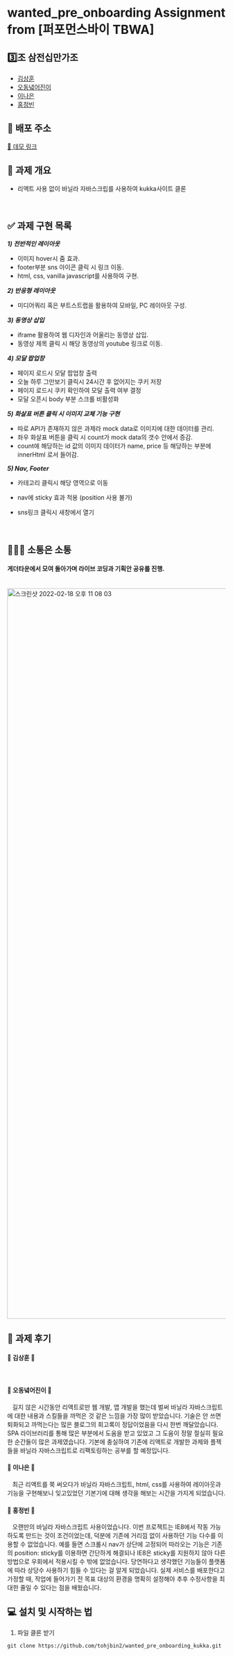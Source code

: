 # wanted_pre_onboarding Assignment from [퍼포먼스바이 TBWA]

## 3️⃣조 삼전십만가조

- [김상훈](https://github.com/Ho0on)
- [오동녘어진이](https://github.com/eojine94)
- [이나은](https://github.com/cotton-cotton)
- [홍정빈](https://github.com/tohjbin2)

## 🚀 배포 주소

[🔗 데모 링크](https://jovial-hodgkin-6ee749.netlify.app/)

## 🥑 과제 개요

- 리액트 사용 없이 바닐라 자바스크립를 사용하여 kukka사이트 클론

  <br>

## ✅ 과제 구현 목록

**_1) 전반적인 레이아웃_**

- 이미지 hover시 줌 효과.
- footer부분 sns 아이콘 클릭 시 링크 이동.
- html, css, vanilla javascript를 사용하여 구현.

**_2) 반응형 레이아웃_**

- 미디어쿼리 혹은 부트스트랩을 활용하여 모바일, PC 레이아웃 구성.

**_3) 동영상 삽입_**

- iframe 활용하여 웹 디자인과 어울리는 동영상 삽입.
- 동영상 제목 클릭 시 해당 동영상의 youtube 링크로 이동.

**_4) 모달 팝업창_**

- 페이지 로드시 모달 팝업창 출력
- 오늘 하루 그만보기 클릭시 24시간 후 없어지는 쿠키 저장
- 페이지 로드시 쿠키 확인하여 모달 출력 여부 결정
- 모달 오픈시 body 부분 스크롤 비활성화

**_5) 화살표 버튼 클릭 시 이미지 교체 기능 구현_**
- 따로 API가 존재하지 않은 과제라 mock data로 이미지에 대한 데이터를 관리.
- 좌우 화살표 버튼을 클릭 시 count가 mock data의 갯수 안에서 증감.
- count에 해당하는 id 값의 이미지 데이터가 name, price 등 해당하는 부분에 innerHtml 로서 들어감.

**_5) Nav, Footer_**
- 카테고리 클릭시 해당 영역으로 이동
- nav에 sticky 효과 적용 (position 사용 불가)
- sns링크 클릭시 새창에서 열기


  <br>

## 👨🏼‍💻 소통은 소통

#### 게더타운에서 모여 돌아가며 라이브 코딩과 기획안 공유를 진행.
  <br>

  <img width="1684" alt="스크린샷 2022-02-18 오후 11 08 03" src="https://user-images.githubusercontent.com/63281199/155203331-b52a2e77-c0d4-4de2-aaa3-4597854224e0.png">

  
## 🍉 과제 후기

#### 🍩 김상훈 🍩
&nbsp;&nbsp; 

#### 🍿 오동녘어진이 🍿
&nbsp;&nbsp; 길지 않은 시간동안 리액트로만 웹 개발, 앱 개발을 했는데 벌써 바닐라 자바스크립트에 대한 내용과 스킬들을 까먹은 것 같은 느낌을 가장 많이 받았습니다. 기술은 안 쓰면 퇴화되고 까먹는다는 많은 블로그의 회고록이 정답이었음을 다시 한번 깨달았습니다. SPA 라이브러리를 통해 많은 부분에서 도움을 받고 있었고 그 도움이 정말 절실히 필요한 순간들이 많은 과제였습니다. 기본에 충실하여 기존에 리액트로 개발한 과제와 플젝들을 바닐라 자바스크립트로 리팩토링하는 공부를 할 예정입니다.

#### 🍭 이나은 🍭
&nbsp;&nbsp; 최근 리액트를 쭉 써오다가 바닐라 자바스크립트, html, css를 사용하여 레이아웃과 기능을 구현해보니 잊고있었던 기본기에 대해 생각을 해보는 시간을 가지게 되었습니다. 

#### 🍙 홍정빈 🍙
&nbsp;&nbsp; 오랜만의 바닐라 자바스크립트 사용이었습니다. 이번 프로젝트는 IE8에서 작동 가능하도록 만드는 것이 조건이었는데, 덕분에 기존에 거리낌 없이 사용하던 기능 다수를 이용할 수 없었습니다. 예를 들면 스크롤시 nav가 상단에 고정되어 따라오는 기능은 기존의 position: sticky를 이용하면 간단하게 해결되나 IE8은 sticky를 지원하지 않아 다른 방법으로 우회에서 적용시킬 수 밖에 없었습니다. 당연하다고 생각했던 기능들이 플랫폼에 따라 상당수 사용하기 힘들 수 있다는 걸 알게 되었습니다. 실제 서비스를 배포한다고 가정할 때, 작업에 들어가기 전 목표 대상의 환경을 명확히 설정해야 추후 수정사항을 최대한 줄일 수 있다는 점을 배웠습니다.


## 💻 설치 및 시작하는 법

1. 파일 클론 받기

```
git clone https://github.com/tohjbin2/wanted_pre_onboarding_kukka.git
```

